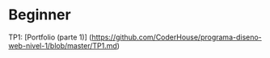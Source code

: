 # Beginner
 
 TP1: [Portfolio (parte 1)] (<https://github.com/CoderHouse/programa-diseno-web-nivel-1/blob/master/TP1.md>)
